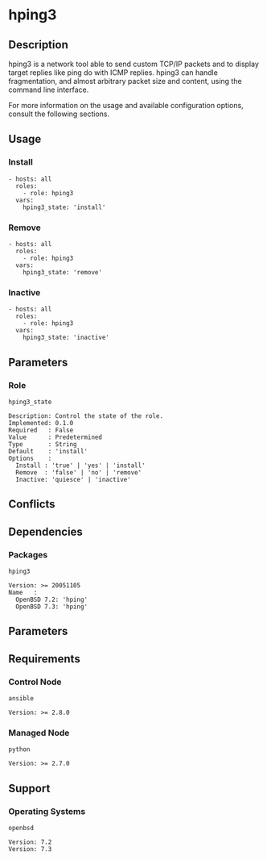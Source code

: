 # hping3

## Description

hping3 is a network tool able to send custom TCP/IP packets and to display
target replies like ping do with ICMP replies. hping3 can handle fragmentation,
and almost arbitrary packet size and content, using the command line interface.

For more information on the usage and available configuration options,
consult the following sections.

## Usage

### Install

```
- hosts: all
  roles:
    - role: hping3
  vars:
    hping3_state: 'install'
```

### Remove

```
- hosts: all
  roles:
    - role: hping3
  vars:
    hping3_state: 'remove'
```

### Inactive

```
- hosts: all
  roles:
    - role: hping3
  vars:
    hping3_state: 'inactive'
```

## Parameters

### Role

`hping3_state`

    Description: Control the state of the role.
    Implemented: 0.1.0
    Required   : False
    Value      : Predetermined
    Type       : String
    Default    : 'install'
    Options    :
      Install : 'true' | 'yes' | 'install'
      Remove  : 'false' | 'no' | 'remove'
      Inactive: 'quiesce' | 'inactive'

## Conflicts

## Dependencies

### Packages

`hping3`

    Version: >= 20051105
    Name   :
      OpenBSD 7.2: 'hping'
      OpenBSD 7.3: 'hping'

## Parameters

## Requirements

### Control Node

`ansible`

    Version: >= 2.8.0

### Managed Node

`python`

    Version: >= 2.7.0

## Support

### Operating Systems

`openbsd`

    Version: 7.2
    Version: 7.3

